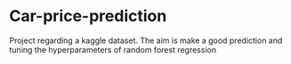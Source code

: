 # Car-price-prediction
Project regarding a kaggle dataset. The aim is make a good prediction and tuning the hyperparameters of random forest regression
